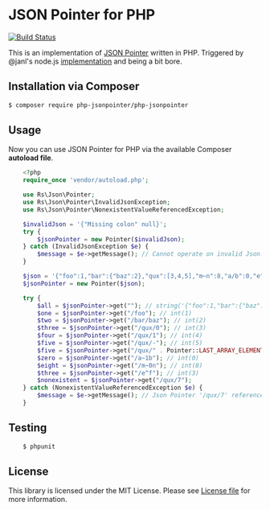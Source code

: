# JSON Pointer for PHP

[![Build Status](https://secure.travis-ci.org/raphaelstolt/php-jsonpointer.png)](http://travis-ci.org/raphaelstolt/php-jsonpointer)

This is an implementation of [JSON Pointer](http://tools.ietf.org/html/rfc6901) written in PHP.
Triggered by @janl's node.js [implementation](https://github.com/janl/node-jsonpointer) and being
a bit bore.

## Installation via Composer

``` bash
$ composer require php-jsonpointer/php-jsonpointer
```

## Usage

Now you can use JSON Pointer for PHP via the available Composer **autoload file**.
``` php
    <?php
    require_once 'vendor/autoload.php';

    use Rs\Json\Pointer;
    use Rs\Json\Pointer\InvalidJsonException;
    use Rs\Json\Pointer\NonexistentValueReferencedException;

    $invalidJson = '{"Missing colon" null}';
    try {
        $jsonPointer = new Pointer($invalidJson);
    } catch (InvalidJsonException $e) {
        $message = $e->getMessage(); // Cannot operate on invalid Json. Message: Parse error on line 1: ...
    }

    $json = '{"foo":1,"bar":{"baz":2},"qux":[3,4,5],"m~n":8,"a/b":0,"e^f":3}';
    $jsonPointer = new Pointer($json);

    try {
        $all = $jsonPointer->get(""); // string('{"foo":1,"bar":{"baz":2},"qux":[3,4,5],"m~n":8,"a/b":0,"e^f":3}')
        $one = $jsonPointer->get("/foo"); // int(1)
        $two = $jsonPointer->get("/bar/baz"); // int(2)
        $three = $jsonPointer->get("/qux/0"); // int(3)
        $four = $jsonPointer->get("/qux/1"); // int(4)
        $five = $jsonPointer->get("/qux/-"); // int(5)
        $five = $jsonPointer->get("/qux/" . Pointer::LAST_ARRAY_ELEMENT_CHAR); // int(5)
        $zero = $jsonPointer->get("/a~1b"); // int(0)
        $eight = $jsonPointer->get("/m~0n"); // int(8)
        $three = $jsonPointer->get("/e^f"); // int(3)
        $nonexistent = $jsonPointer->get("/qux/7");
    } catch (NonexistentValueReferencedException $e) {
        $message = $e->getMessage(); // Json Pointer '/qux/7' reference a nonexistent value
    }
```
## Testing

``` bash
    $ phpunit
```
## License

This library is licensed under the MIT License. Please see [License file](LICENSE.md) for more information.
